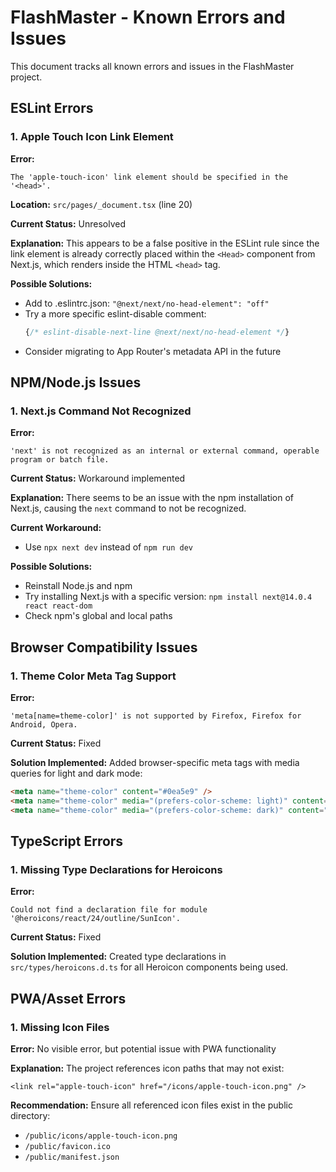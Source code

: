 # FlashMaster - Known Errors and Issues

This document tracks all known errors and issues in the FlashMaster project.

## ESLint Errors

### 1. Apple Touch Icon Link Element

**Error:**
```
The 'apple-touch-icon' link element should be specified in the '<head>'.
```

**Location:** `src/pages/_document.tsx` (line 20)

**Current Status:** Unresolved

**Explanation:** This appears to be a false positive in the ESLint rule since the link element is already correctly placed within the `<Head>` component from Next.js, which renders inside the HTML `<head>` tag.

**Possible Solutions:**
- Add to .eslintrc.json: `"@next/next/no-head-element": "off"`
- Try a more specific eslint-disable comment:
  ```jsx
  {/* eslint-disable-next-line @next/next/no-head-element */}
  ```
- Consider migrating to App Router's metadata API in the future

## NPM/Node.js Issues

### 1. Next.js Command Not Recognized

**Error:**
```
'next' is not recognized as an internal or external command, operable program or batch file.
```

**Current Status:** Workaround implemented

**Explanation:** There seems to be an issue with the npm installation of Next.js, causing the `next` command to not be recognized.

**Current Workaround:**
- Use `npx next dev` instead of `npm run dev`

**Possible Solutions:**
- Reinstall Node.js and npm
- Try installing Next.js with a specific version: `npm install next@14.0.4 react react-dom`
- Check npm's global and local paths

## Browser Compatibility Issues

### 1. Theme Color Meta Tag Support

**Error:**
```
'meta[name=theme-color]' is not supported by Firefox, Firefox for Android, Opera.
```

**Current Status:** Fixed

**Solution Implemented:**
Added browser-specific meta tags with media queries for light and dark mode:
```html
<meta name="theme-color" content="#0ea5e9" />
<meta name="theme-color" media="(prefers-color-scheme: light)" content="#0ea5e9" />
<meta name="theme-color" media="(prefers-color-scheme: dark)" content="#0c4a6e" />
```

## TypeScript Errors

### 1. Missing Type Declarations for Heroicons

**Error:**
```
Could not find a declaration file for module '@heroicons/react/24/outline/SunIcon'.
```

**Current Status:** Fixed

**Solution Implemented:**
Created type declarations in `src/types/heroicons.d.ts` for all Heroicon components being used.

## PWA/Asset Errors

### 1. Missing Icon Files

**Error:** No visible error, but potential issue with PWA functionality

**Explanation:** The project references icon paths that may not exist:
```
<link rel="apple-touch-icon" href="/icons/apple-touch-icon.png" />
```

**Recommendation:**
Ensure all referenced icon files exist in the public directory:
- `/public/icons/apple-touch-icon.png`
- `/public/favicon.ico`
- `/public/manifest.json` 